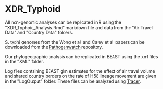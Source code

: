 # XDR_Typhoid

All non-genomic analyses can be replicated in R using the "XDR_Typhoid_Analysis.Rmd" markdown file and data from the "Air Travel Data" and "Country Data" folders.

S. typhi genomes from the [Wong et al.](https://pathogen.watch/genomes/all?collection=4wlhd6xzek8s-wong-et-al-2016&organismId=90370) and [Carey et al.](https://pathogen.watch/genomes/all?collection=lxwpz49fpxp1-carey-et-al-2022&organismId=90370&sort=mlst) papers can be downloaded from the [Pathogenwatch](pathogen.watch) repository.

Our phylogeographic analysis can be replicated in BEAST using the xml files in the "XML" folder.

Log files containing BEAST glm estimates for the effect of air travel volume and shared country borders on the rate of H58 lineage movement are given in the "LogOutput" folder. These files can be analyzed using [Tracer](https://beast.community/tracer).
